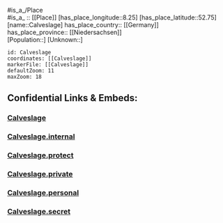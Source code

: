 ﻿---
location: [52.75,8.25] 
mapzoom: [7,12] 
mapmarker: city 
type: City
tags:
- geo/City


SpocWebEntityId: 29458
isDeleted: false
confidential: public

---
#is_a_/Place  
#is_a_ :: [[Place]] 
[has_place_longitude::8.25] 
[has_place_latitude::52.75] 
[name::Calveslage] 
has_place_country:: [[Germany]]  
has_place_province:: [[Niedersachsen]]  
[Population::] 
[Unknown::] 


```leaflet
id: Calveslage
coordinates: [[Calveslage]] 
markerFile: [[Calveslage]] 
defaultZoom: 11 
maxZoom: 18
```


## Confidential Links & Embeds: 

### [Calveslage](/_public/Earth/Continent/Europe/Europe~Central/Germany/Germany~West/Niedersachsen/counties~Niedersachsen/Vechta/cities~Vechta/Calveslage.md) 

### [Calveslage.internal](/_internal/Earth/Continent/Europe/Europe~Central/Germany/Germany~West/Niedersachsen/counties~Niedersachsen/Vechta/cities~Vechta/Calveslage.internal.md) 

### [Calveslage.protect](/_protect/Earth/Continent/Europe/Europe~Central/Germany/Germany~West/Niedersachsen/counties~Niedersachsen/Vechta/cities~Vechta/Calveslage.protect.md) 

### [Calveslage.private](/_private/Earth/Continent/Europe/Europe~Central/Germany/Germany~West/Niedersachsen/counties~Niedersachsen/Vechta/cities~Vechta/Calveslage.private.md) 

### [Calveslage.personal](/_personal/Earth/Continent/Europe/Europe~Central/Germany/Germany~West/Niedersachsen/counties~Niedersachsen/Vechta/cities~Vechta/Calveslage.personal.md) 

### [Calveslage.secret](/_secret/Earth/Continent/Europe/Europe~Central/Germany/Germany~West/Niedersachsen/counties~Niedersachsen/Vechta/cities~Vechta/Calveslage.secret.md) 
